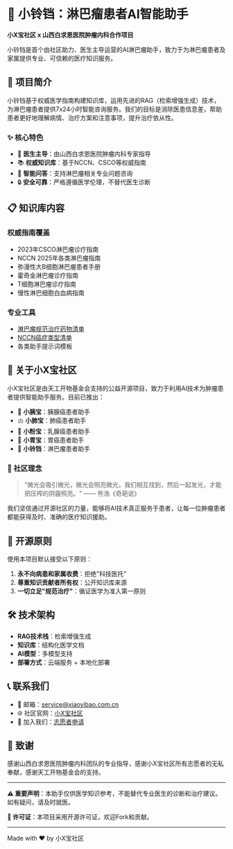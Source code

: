 # 🔔 小铃铛：淋巴瘤患者AI智能助手

**小X宝社区 x 山西白求恩医院肿瘤内科合作项目**

小铃铛是首个由社区助力、医生主导运营的AI淋巴瘤助手，致力于为淋巴瘤患者及家属提供专业、可信赖的医疗知识服务。

## 🚀 项目简介

小铃铛基于权威医学指南构建知识库，运用先进的RAG（检索增强生成）技术，为淋巴瘤患者提供7x24小时智能咨询服务。我们的目标是消除医患信息差，帮助患者更好地理解病情、治疗方案和注意事项，提升治疗依从性。

### ✨ 核心特色
- 🏥 **医生主导**：由山西白求恩医院肿瘤内科专家指导
- 📚 **权威知识库**：基于NCCN、CSCO等权威指南
- 🤖 **智能问答**：支持淋巴瘤相关专业问题咨询
- 🔒 **安全可靠**：严格遵循医学伦理，不替代医生诊断

## 📋 知识库内容

### 权威指南覆盖
- 2023年CSCO淋巴瘤诊疗指南
- NCCN 2025年各类淋巴瘤指南
- 弥漫性大B细胞淋巴瘤患者手册
- 霍奇金淋巴瘤诊疗指南
- T细胞淋巴瘤诊疗指南
- 慢性淋巴细胞白血病指南

### 专业工具
- [淋巴瘤规范治疗药物清单](./淋巴瘤规范治疗药物清单.md)
- [NCCN癌症类型清单](./nccn_cancer_list.md)
- 各类助手提示词模板

## 🌟 关于小X宝社区

小X宝社区是由天工开物基金会支持的公益开源项目，致力于利用AI技术为肿瘤患者提供智能助手服务。目前已推出：

- 🥞 **小胰宝**：胰腺癌患者助手
- 🫁 **小肺宝**：肺癌患者助手  
- 🎀 **小粉宝**：乳腺癌患者助手
- 🍃 **小胃宝**：胃癌患者助手
- 🔔 **小铃铛**：淋巴瘤患者助手

### 🤝 社区理念

> "微光会吸引微光，微光会照亮微光，我们相互找到，然后一起发光，才能把压榨的阴霾照亮。" —— 熊浩《奇葩说》

我们坚信通过开源社区的力量，能够将AI技术真正服务于患者，让每一位肿瘤患者都能获得及时、准确的医疗知识援助。

## 📜 开源原则

使用本项目默认接受以下原则：

1. **永不向病患和家属收费**：拒绝"科技医托"
2. **尊重知识贡献者所有权**：公开知识库来源
3. **一切立足"规范治疗"**：循证医学为准入第一原则

## 🛠️ 技术架构

- **RAG技术栈**：检索增强生成
- **知识库**：结构化医学文档
- **AI模型**：多模型支持
- **部署方式**：云端服务 + 本地化部署

## 📞 联系我们

- 📧 邮箱：service@xiaoyibao.com.cn
- 🌐 社区官网：[小X宝社区](https://hi.xiao-x-bao.com.cn)
- 💬 加入我们：[志愿者申请](https://iamin.xiao-x-bao.com.cn)

## 🙏 致谢

感谢山西白求恩医院肿瘤内科团队的专业指导，感谢小X宝社区所有志愿者的无私奉献，感谢天工开物基金会的支持。

---

**⚠️ 重要声明**：本助手仅供医学知识参考，不能替代专业医生的诊断和治疗建议。如有疑问，请及时就医。

**📄 许可证**：本项目采用开源许可证，欢迎Fork和贡献。

---

Made with ❤️ by 小X宝社区